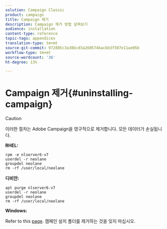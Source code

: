 ```yaml
---
solution: Campaign Classic
product: campaign
title: Campaign 제거
description: Campaign 제거 방법 살펴보기
audience: installation
content-type: reference
topic-tags: appendices
translation-type: tm+mt
source-git-commit: 972885c3a38bcd3a260574bacbb3f507e11ae05b
workflow-type: tm+mt
source-wordcount: '36'
ht-degree: 13%

---
```



# Campaign 제거{#uninstalling-campaign}

>[!CAUTION]
>
>이러한 절차는 Adobe Campaign을 영구적으로 제거합니다. 모든 데이터가 손실됩니다.

**RHEL:**

```
rpm -e nlserver6-v7
userdel -r neolane
groupdel neolane
rm -rf /user/local/neolane
```

**디비안:**

```
apt purge nlserver6-v7
userdel -r neolane
groupdel neolane
rm -rf /user/local/neolane
```

**Windows:**

Refer to this [page](../../migration/using/migrating-in-windows-for-adobe-campaign-7.md#deleting-and-cleansing-adobe-campaign-previous-version). 캠페인 설치 폴더를 제거하는 것을 잊지 마십시오.
